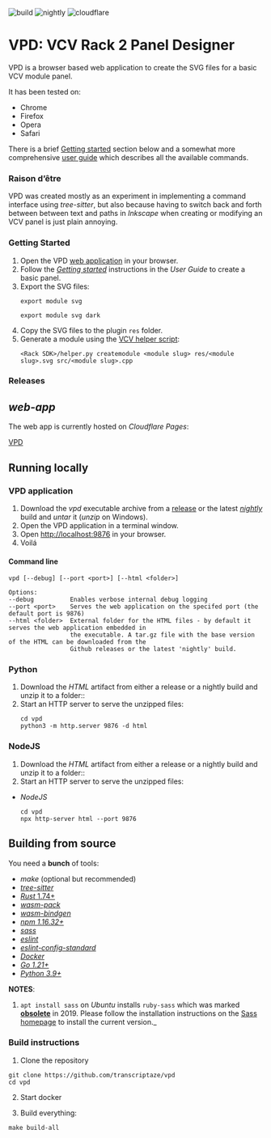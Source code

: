 ![build](https://github.com/transcriptaze/vpd/workflows/build/badge.svg)
![nightly](https://github.com/transcriptaze/vpd/workflows/nightly/badge.svg)
![cloudflare](https://github.com/transcriptaze/vpd/workflows/cloudflare/badge.svg)

# VPD: VCV Rack 2 Panel Designer

VPD is a browser based web application to create the SVG files for a basic VCV module panel. 

It has been tested on:
- Chrome
- Firefox
- Opera
- Safari

There is a brief [Getting started](#getting-started) section below and a somewhat more comprehensive [user guide](GUIDE.md) which 
describes all the available commands.


### Raison d’être

VPD was created mostly as an experiment in implementing a command interface using _tree-sitter_, but also because having to
switch back and forth between between text and paths in _Inkscape_ when creating or modifying an VCV panel is just plain annoying.


### Getting Started

1. Open the VPD [web application](https://vpd.pages.dev) in your browser.
2. Follow the [_Getting started_](GUIDE.md#getting-started) instructions in the _User Guide_ to create a basic panel.
3. Export the SVG files:
   ```
   export module svg
   ```
   ```
   export module svg dark
   ```
4. Copy the SVG files to the plugin `res` folder.
5. Generate a module using the [VCV helper script](https://vcvrack.com/manual/Panel):
   ```
   <Rack SDK>/helper.py createmodule <module slug> res/<module slug>.svg src/<module slug>.cpp
   ```

### Releases

## _web-app_

The web app is currently hosted on _Cloudflare Pages_:

[VPD](https://vpd.pages.dev)


## Running locally

### VPD application

1. Download the _vpd_ executable archive from a [release](https://github.com/transcriptaze/vpd/releases) or the latest
   [_nightly_](https://github.com/transcriptaze/vpd/actions/workflows/nightly.yml) build and _untar_ it (_unzip_ on Windows).
2. Open the VPD application in a terminal window.
3. Open [http://localhost:9876](http://localhost:9876) in your browser.
4. Voilá

#### Command line
```
vpd [--debug] [--port <port>] [--html <folder>]

Options:
--debug          Enables verbose internal debug logging
--port <port>    Serves the web application on the specifed port (the default port is 9876)
--html <folder>  External folder for the HTML files - by default it serves the web application embedded in
                 the executable. A tar.gz file with the base version of the HTML can be downloaded from the 
                 Github releases or the latest 'nightly' build.
```

### Python

1. Download the _HTML_ artifact from either a release or a nightly build and unzip it to a folder::
2. Start an HTTP server to serve the unzipped files:
   ```
   cd vpd
   python3 -m http.server 9876 -d html
   ```

### NodeJS

1. Download the _HTML_ artifact from either a release or a nightly build and unzip it to a folder::
2. Start an HTTP server to serve the unzipped files:
- _NodeJS_
   ```
   cd vpd
   npx http-server html --port 9876
   ```
   
## Building from source

You need a **bunch** of tools:
- _make_ (optional but recommended)
- [_tree-sitter_](https://tree-sitter.github.io/tree-sitter)
- [_Rust_ 1.74+](https://www.rust-lang.org/tools/install)
- [_wasm-pack_](https://github.com/rustwasm/wasm-pack)
- [_wasm-bindgen_](https://github.com/rustwasm/wasm-bindgen)
- [_npm 1.16.32+_](https://www.npmjs.com/get-npm)
- [_sass_](https://sass-lang.com)
- [_eslint_](https://eslint.org)
- [_eslint-config-standard_](https://www.npmjs.com/package/eslint-config-standard)
- [_Docker_](https://www.docker.com)
- [_Go 1.21+_](https://go.dev)
- [_Python 3.9+_](https://www.python.org/downloads/)

**NOTES**: 

1. `apt install sass` on _Ubuntu_ installs `ruby-sass` which was marked **[obsolete](https://sass-lang.com/ruby-sass)**
   in 2019. Please follow the installation instructions on the [Sass homepage](https://sass-lang.com) to install
   the current version._


### Build instructions

1. Clone the repository

```
git clone https://github.com/transcriptaze/vpd
cd vpd
```

2. Start docker

3. Build everything:
```
make build-all
```
